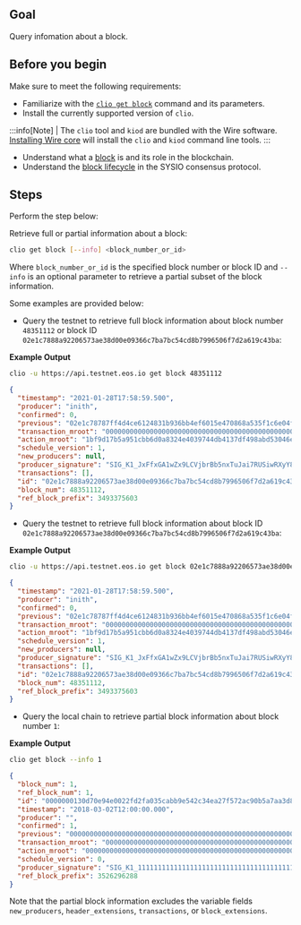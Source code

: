 ## Goal

Query infomation about a block.

## Before you begin

Make sure to meet the following requirements:

* Familiarize with the [`clio get block`](../command-reference/get/block.md) command and its parameters.
* Install the currently supported version of `clio`.

:::info[Note]
| The `clio` tool and `kiod` are bundled with the Wire software. [Installing Wire core](/docs/getting-started/install-dependencies.md) will install the `clio` and `kiod` command line tools. 
:::

* Understand what a [block](/docs/introduction/glossary.md#block) is and its role in the blockchain.
* Understand the [block lifecycle](http://example.com) in the SYSIO consensus protocol.

## Steps

Perform the step below:

Retrieve full or partial information about a block:

```sh
clio get block [--info] <block_number_or_id>
```

Where `block_number_or_id` is the specified block number or block ID and `--info` is an optional parameter to retrieve a partial subset of the block information.

Some examples are provided below:

* Query the testnet to retrieve full block information about block number `48351112` or block ID `02e1c7888a92206573ae38d00e09366c7ba7bc54cd8b7996506f7d2a619c43ba`:

**Example Output**

```sh
clio -u https://api.testnet.eos.io get block 48351112
```
```json
{
  "timestamp": "2021-01-28T17:58:59.500",
  "producer": "inith",
  "confirmed": 0,
  "previous": "02e1c78787ff4d4ce6124831b936bb4ef6015e470868a535f1c6e04f3afed8a1",
  "transaction_mroot": "0000000000000000000000000000000000000000000000000000000000000000",
  "action_mroot": "1bf9d17b5a951cbb6d0a8324e4039744db4137df498abd53046ea26fa74d73c9",
  "schedule_version": 1,
  "new_producers": null,
  "producer_signature": "SIG_K1_JxFfxGA1wZx9LCVjbrBb5nxTuJai7RUSiwRXyY866fYvZZyRtdmQFn9KJCqVHFAiYEsJpDb6dhTmHNDwipJm4rDiyhEmGa",
  "transactions": [],
  "id": "02e1c7888a92206573ae38d00e09366c7ba7bc54cd8b7996506f7d2a619c43ba",
  "block_num": 48351112,
  "ref_block_prefix": 3493375603
}
```

* Query the testnet to retrieve full block information about block ID `02e1c7888a92206573ae38d00e09366c7ba7bc54cd8b7996506f7d2a619c43ba`:

**Example Output**

```sh
clio -u https://api.testnet.eos.io get block 02e1c7888a92206573ae38d00e09366c7ba7bc54cd8b7996506f7d2a619c43ba
```
```json
{
  "timestamp": "2021-01-28T17:58:59.500",
  "producer": "inith",
  "confirmed": 0,
  "previous": "02e1c78787ff4d4ce6124831b936bb4ef6015e470868a535f1c6e04f3afed8a1",
  "transaction_mroot": "0000000000000000000000000000000000000000000000000000000000000000",
  "action_mroot": "1bf9d17b5a951cbb6d0a8324e4039744db4137df498abd53046ea26fa74d73c9",
  "schedule_version": 1,
  "new_producers": null,
  "producer_signature": "SIG_K1_JxFfxGA1wZx9LCVjbrBb5nxTuJai7RUSiwRXyY866fYvZZyRtdmQFn9KJCqVHFAiYEsJpDb6dhTmHNDwipJm4rDiyhEmGa",
  "transactions": [],
  "id": "02e1c7888a92206573ae38d00e09366c7ba7bc54cd8b7996506f7d2a619c43ba",
  "block_num": 48351112,
  "ref_block_prefix": 3493375603
}
```

* Query the local chain to retrieve partial block information about block number `1`:

**Example Output**

```sh
clio get block --info 1
```
```json
{
  "block_num": 1,
  "ref_block_num": 1,
  "id": "0000000130d70e94e0022fd2fa035cabb9e542c34ea27f572ac90b5a7aa3d891",
  "timestamp": "2018-03-02T12:00:00.000",
  "producer": "",
  "confirmed": 1,
  "previous": "0000000000000000000000000000000000000000000000000000000000000000",
  "transaction_mroot": "0000000000000000000000000000000000000000000000000000000000000000",
  "action_mroot": "0000000000000000000000000000000000000000000000000000000000000000",
  "schedule_version": 0,
  "producer_signature": "SIG_K1_111111111111111111111111111111111111111111111111111111111111111116uk5ne",
  "ref_block_prefix": 3526296288
}
```

Note that the partial block information excludes the variable fields `new_producers`, `header_extensions`, `transactions`, or `block_extensions`.
